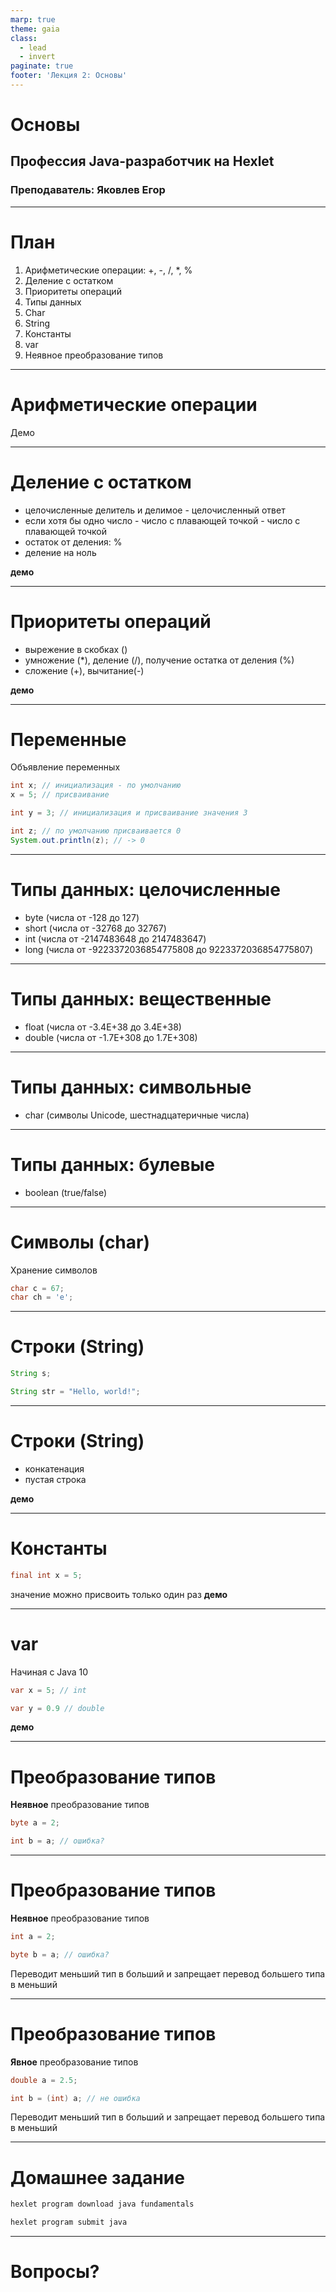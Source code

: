 ```yaml
---
marp: true
theme: gaia
class:
  - lead
  - invert
paginate: true
footer: 'Лекция 2: Основы'
---
```


# Основы
## Профессия Java-разработчик на Hexlet
### Преподаватель: Яковлев Егор
<!-- _color: white -->
<!-- _color: white -->

---
# План

1. Арифметические операции: +, -, /, *, % 
2. Деление с остатком
3. Приоритеты операций
4. Типы данных
5. Char
6. String
7. Константы
8. var
9. Неявное преобразование типов

---
# Арифметические операции

Демо

---

# Деление с остатком

* целочисленные делитель и делимое - целочисленный ответ
* если хотя бы одно число - число с плавающей точкой - число с плавающей точкой
* остаток от деления: %
* деление на ноль

**демо**

---

# Приоритеты операций

* вырежение в скобках ()
* умножение (*), деление (/), получение остатка от деления (%)
* сложение (+), вычитание(-)

**демо**

---

# Переменные

Объявление переменных
```java
int x; // инициализация - по умолчанию
x = 5; // присваивание 

int y = 3; // инициализация и присваивание значения 3

int z; // по умолчанию присваивается 0
System.out.println(z); // -> 0
```
---

# Типы данных: целочисленные

* byte (числа от -128 до 127)
* short (числа от -32768 до 32767)
* int (числа от -2147483648 до 2147483647)
* long (числа от -9223372036854775808 до 9223372036854775807)

---

# Типы данных: вещественные

* float (числа от -3.4E+38 до 3.4E+38)
* double (числа от -1.7E+308 до 1.7E+308)

---

# Типы данных: символьные

* char (символы Unicode, шестнадцатеричные числа)

---

# Типы данных: булевые

* boolean (true/false)

---

# Символы (char)

Хранение символов

```java
char c = 67;
char ch = 'e';
```
---

# Строки (String)

```java
String s;

String str = "Hello, world!";
```

---

# Строки (String)

* конкатенация
* пустая строка

**демо**

---

# Константы

```java
final int x = 5;
```
значение можно присвоить только один раз
**демо**

---

# var

Начиная с Java 10

```java
var x = 5; // int

var y = 0.9 // double
```

**демо**

---

# Преобразование типов

**Неявное** преобразование типов
```java
byte a = 2;

int b = a; // ошибка?
```

---

# Преобразование типов

**Неявное** преобразование типов

```java
int a = 2;

byte b = a; // ошибка?
```

Переводит меньший тип в больший и запрещает перевод большего типа в меньший

---

# Преобразование типов

**Явное** преобразование типов

```java
double a = 2.5;

int b = (int) a; // не ошибка
```

Переводит меньший тип в больший и запрещает перевод большего типа в меньший

---

# Домашнее задание
 
```bash
hexlet program download java fundamentals

hexlet program submit java
```

---

# Вопросы?
